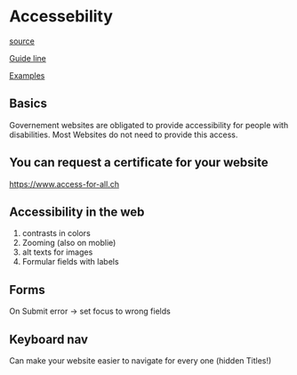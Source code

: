 # Accessebility
[source](https://cas-fe.github.io/Accessibility-Slides)

[Guide line](https://developer.mozilla.org/en-US/docs/Web/Accessibility/ARIA)

[Examples](https://github.com/cas-fe/Accessibility-Slides)

## Basics
Governement websites are obligated to provide accessibility for people with disabilities. Most Websites do not need to provide this access.

## You can request a certificate for your website 
https://www.access-for-all.ch

## Accessibility in the web
1. contrasts in colors
2. Zooming (also on moblie)
3. alt texts for images
4. Formular fields with labels

## Forms
On Submit error -> set focus to wrong fields

## Keyboard nav 
Can make your website easier to navigate for every one
(hidden Titles!)
